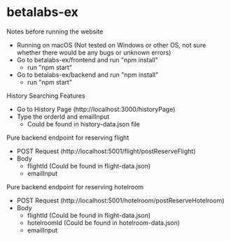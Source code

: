 # betalabs-ex

Notes before running the website

  - Running on macOS (Not tested on Windows or other OS, not sure whether there would be any bugs or unknown errors)
  - Go to betalabs-ex/frontend and run "npm install" 
    - run "npm start" 
  - Go to betalabs-ex/backend and run "npm install" 
    - run "npm start"

History Searching Features

  - Go to History Page (http://localhost:3000/historyPage)
  - Type the orderId and emailInput 
    - Could be found in history-data.json file
    
Pure backend endpoint for reserving flight

  - POST Request (http://localhost:5001/flight/postReserveFlight)
  - Body
    - flightId (Could be found in flight-data.json)
    - emailInput
    
Pure backend endpoint for reserving hotelroom

  - POST Request (http://localhost:5001/hotelroom/postReserveHotelroom)
  - Body
    - flightId (Could be found in flight-data.json)
    - hotelroomId (Could be found in hotelroom-data.json)
    - emailInput
